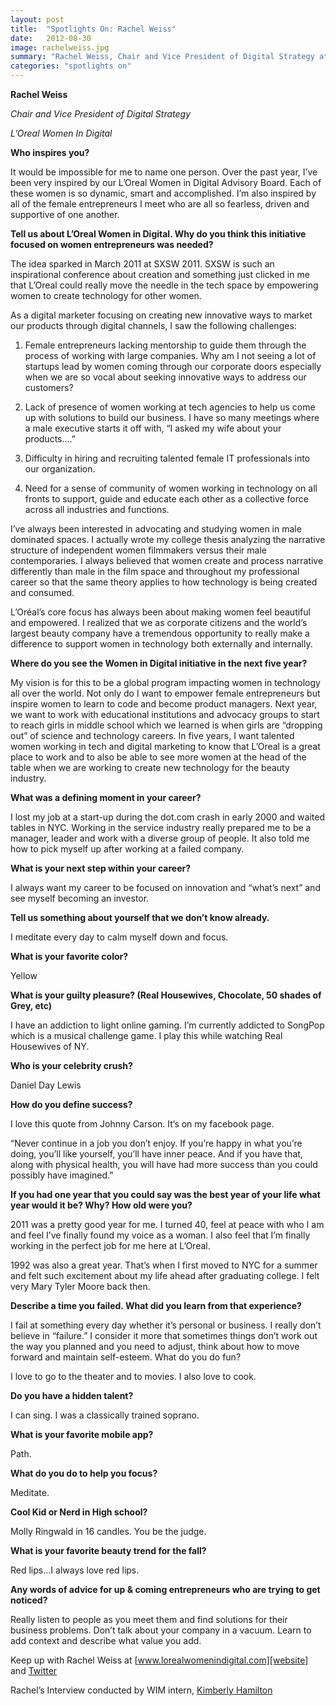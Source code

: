 ```yaml
---
layout: post
title:  "Spotlights On: Rachel Weiss"
date:   2012-08-30
image: rachelweiss.jpg
summary: "Rachel Weiss, Chair and Vice President of Digital Strategy at L’Oreal Women In Digital sits for an interview with WIM"
categories: "spotlights on"
---
```


__Rachel Weiss__

_Chair and Vice President of Digital Strategy_

_L’Oreal Women In Digital_


__Who inspires you?__

It would be impossible for me to name one person. Over the past year, I’ve been very inspired by our L’Oreal Women in Digital Advisory Board. Each of these women is so dynamic, smart and accomplished. I’m also inspired by all of the female entrepreneurs I meet who are all so fearless, driven and supportive of one another.

__Tell us about L’Oreal Women in Digital. Why do you think this initiative focused on women entrepreneurs was needed?__

The idea sparked in March 2011 at SXSW 2011. SXSW is such an inspirational conference about creation and something just clicked in me that L’Oreal could really move the needle in the tech space by empowering women to create technology for other women.

As a digital marketer focusing on creating new innovative ways to market our products through digital channels, I saw the following challenges:

1. Female entrepreneurs lacking mentorship to guide them through the process of working with large companies. Why am I not seeing a lot of startups lead by women coming through our corporate doors especially when we are so vocal about seeking innovative ways to address our customers?

2. Lack of presence of women working at tech agencies to help us come up with solutions to build our business. I have so many meetings where a male executive starts it off with, “I asked my wife about your products….”

3. Difficulty in hiring and recruiting talented female IT professionals into our organization.

4. Need for a sense of community of women working in technology on all fronts to support, guide and educate each other as a collective force across all industries and functions.

I’ve always been interested in advocating and studying women in male dominated spaces. I actually wrote my college thesis analyzing the narrative structure of independent women filmmakers versus their male contemporaries. I always believed that women create and process narrative differently than male in the film space and throughout my professional career so that the same theory applies to how technology is being created and consumed.

L’Oréal’s core focus has always been about making women feel beautiful and empowered. I realized that we as corporate citizens and the world’s largest beauty company have a tremendous opportunity to really make a difference to support women in technology both externally and internally.

__Where do you see the Women in Digital initiative in the next five year?__

My vision is for this to be a global program impacting women in technology all over the world. Not only do I want to empower female entrepreneurs but inspire women to learn to code and become product managers. Next year, we want to work with educational institutions and advocacy groups to start to reach girls in middle school which we learned is when girls are “dropping out” of science and technology careers. In five years, I want talented women working in tech and digital marketing to know that L’Oreal is a great place to work and to also be able to see more women at the head of the table when we are working to create new technology for the beauty industry.

__What was a defining moment in your career?__

I lost my job at a start-up during the dot.com crash in early 2000 and waited tables in NYC. Working in the service industry really prepared me to be a manager, leader and work with a diverse group of people. It also told me how to pick myself up after working at a failed company.

__What is your next step within your career?__

I always want my career to be focused on innovation and “what’s next” and see myself becoming an investor.

__Tell us something about yourself that we don’t know already.__

I meditate every day to calm myself down and focus.

__What is your favorite color?__

Yellow

__What is your guilty pleasure? (Real Housewives, Chocolate, 50 shades of Grey, etc)__

I have an addiction to light online gaming. I’m currently addicted to SongPop which is a musical challenge game. I play this while watching Real Housewives of NY.

__Who is your celebrity crush?__

Daniel Day Lewis

__How do you define success?__

I love this quote from Johnny Carson. It’s on my facebook page.

“Never continue in a job you don’t enjoy. If you’re happy in what you’re doing, you’ll like yourself, you’ll have inner peace. And if you have that, along with physical health, you will have had more success than you could possibly have imagined.”

__If you had one year that you could say was the best year of your life what year would it be? Why? How old were you?__

2011 was a pretty good year for me. I turned 40, feel at peace with who I am and feel I’ve finally found my voice as a woman. I also feel that I’m finally working in the perfect job for me here at L’Oreal.

1992 was also a great year. That’s when I first moved to NYC for a summer and felt such excitement about my life ahead after graduating college. I felt very Mary Tyler Moore back then.

__Describe a time you failed. What did you learn from that experience?__

I fail at something every day whether it’s personal or business. I really don’t believe in “failure.” I consider it more that sometimes things don’t work out the way you planned and you need to adjust, think about how to move forward and maintain self-esteem.
What do you do fun?

I love to go to the theater and to movies. I also love to cook.

__Do you have a hidden talent?__

I can sing. I was a classically trained soprano.

__What is your favorite mobile app?__

Path.

__What do you do to help you focus?__

Meditate.

__Cool Kid or Nerd in High school?__

Molly Ringwald in 16 candles. You be the judge.

__What is your favorite beauty trend for the fall?__

Red lips…I always love red lips.

__Any words of advice for up & coming entrepreneurs who are trying to get noticed?__

Really listen to people as you meet them and find solutions for their business problems. Don’t talk about your company in a vacuum. Learn to add context and describe what value you add.



Keep up with Rachel Weiss at [www.lorealwomenindigital.com][website] and [Twitter][twitter]

Rachel’s Interview conducted by WIM intern, [Kimberly Hamilton][kimberly]


[website]: www.lorealwomenindigital.com
[twitter]: http://www.twitter.com/@LorealWID
[kimberly]: http://twitter.com/KimpletelyMe

